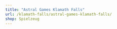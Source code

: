 ```yaml
---
title: "Astral Games Klamath Falls"
url: /klamath-falls/astral-games-klamath-falls/
shop: Spielzeug
---
```

